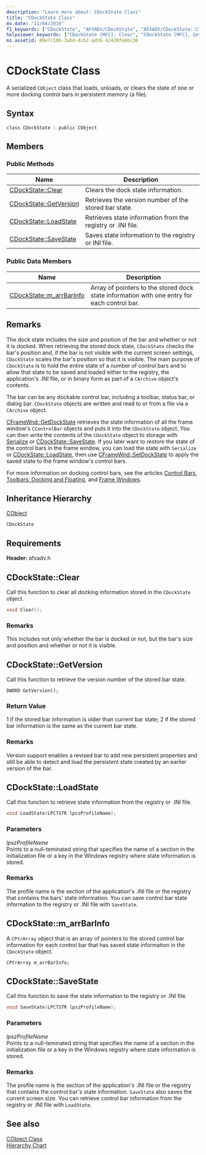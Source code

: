 ```yaml
---
description: "Learn more about: CDockState Class"
title: "CDockState Class"
ms.date: "11/04/2016"
f1_keywords: ["CDockState", "AFXADV/CDockState", "AFXADV/CDockState::Clear", "AFXADV/CDockState::GetVersion", "AFXADV/CDockState::LoadState", "AFXADV/CDockState::SaveState", "AFXADV/CDockState::m_arrBarInfo"]
helpviewer_keywords: ["CDockState [MFC], Clear", "CDockState [MFC], GetVersion", "CDockState [MFC], LoadState", "CDockState [MFC], SaveState", "CDockState [MFC], m_arrBarInfo"]
ms.assetid: 09e7c10b-3abd-4cb2-ad36-42420fe6bc36
---
```

# CDockState Class

A serialized `CObject` class that loads, unloads, or clears the state of one or more docking control bars in persistent memory (a file).

## Syntax

```
class CDockState : public CObject
```

## Members

### Public Methods

|Name|Description|
|----------|-----------------|
|[CDockState::Clear](#clear)|Clears the dock state information.|
|[CDockState::GetVersion](#getversion)|Retrieves the version number of the stored bar state.|
|[CDockState::LoadState](#loadstate)|Retrieves state information from the registry or .INI file.|
|[CDockState::SaveState](#savestate)|Saves state information to the registry or INI file.|

### Public Data Members

|Name|Description|
|----------|-----------------|
|[CDockState::m_arrBarInfo](#m_arrbarinfo)|Array of pointers to the stored dock state information with one entry for each control bar.|

## Remarks

The dock state includes the size and position of the bar and whether or not it is docked. When retrieving the stored dock state, `CDockState` checks the bar's position and, if the bar is not visible with the current screen settings, `CDockState` scales the bar's position so that it is visible. The main purpose of `CDockState` is to hold the entire state of a number of control bars and to allow that state to be saved and loaded either to the registry, the application's .INI file, or in binary form as part of a `CArchive` object's contents.

The bar can be any dockable control bar, including a toolbar, status bar, or dialog bar. `CDockState` objects are written and read to or from a file via a `CArchive` object.

[CFrameWnd::GetDockState](../../mfc/reference/cframewnd-class.md#getdockstate) retrieves the state information of all the frame window's `CControlBar` objects and puts it into the `CDockState` object. You can then write the contents of the `CDockState` object to storage with [Serialize](../../mfc/reference/cobject-class.md#serialize) or [CDockState::SaveState](#savestate). If you later want to restore the state of the control bars in the frame window, you can load the state with `Serialize` or [CDockState::LoadState](#loadstate), then use [CFrameWnd::SetDockState](../../mfc/reference/cframewnd-class.md#setdockstate) to apply the saved state to the frame window's control bars.

For more information on docking control bars, see the articles [Control Bars](../../mfc/control-bars.md), [Toolbars: Docking and Floating](../../mfc/docking-and-floating-toolbars.md), and [Frame Windows](../../mfc/frame-windows.md).

## Inheritance Hierarchy

[CObject](../../mfc/reference/cobject-class.md)

`CDockState`

## Requirements

**Header:** afxadv.h

## <a name="clear"></a> CDockState::Clear

Call this function to clear all docking information stored in the `CDockState` object.

```cpp
void Clear();
```

### Remarks

This includes not only whether the bar is docked or not, but the bar's size and position and whether or not it is visible.

## <a name="getversion"></a> CDockState::GetVersion

Call this function to retrieve the version number of the stored bar state.

```
DWORD GetVersion();
```

### Return Value

1 if the stored bar information is older than current bar state; 2 if the stored bar information is the same as the current bar state.

### Remarks

Version support enables a revised bar to add new persistent properties and still be able to detect and load the persistent state created by an earlier version of the bar.

## <a name="loadstate"></a> CDockState::LoadState

Call this function to retrieve state information from the registry or .INI file.

```cpp
void LoadState(LPCTSTR lpszProfileName);
```

### Parameters

*lpszProfileName*<br/>
Points to a null-teminated string that specifies the name of a section in the initialization file or a key in the Windows registry where state information is stored.

### Remarks

The profile name is the section of the application's .INI file or the registry that contains the bars' state information. You can save control bar state information to the registry or .INI file with `SaveState`.

## <a name="m_arrbarinfo"></a> CDockState::m_arrBarInfo

A `CPtrArray` object that is an array of pointers to the stored control bar information for each control bar that has saved state information in the `CDockState` object.

```
CPtrArray m_arrBarInfo;
```

## <a name="savestate"></a> CDockState::SaveState

Call this function to save the state information to the registry or .INI file.

```cpp
void SaveState(LPCTSTR lpszProfileName);
```

### Parameters

*lpszProfileName*<br/>
Points to a null-teminated string that specifies the name of a section in the initialization file or a key in the Windows registry where state information is stored.

### Remarks

The profile name is the section of the application's .INI file or the registry that contains the control bar's state information. `SaveState` also saves the current screen size. You can retrieve control bar information from the registry or .INI file with `LoadState`.

## See also

[CObject Class](../../mfc/reference/cobject-class.md)<br/>
[Hierarchy Chart](../../mfc/hierarchy-chart.md)
